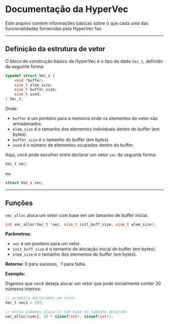 # Documentação da HyperVec

Este arquivo contém informações básicas sobre o que cada uma das funcionalidades fornecidas pela HyperVec faz.

---

## Definição da estrutura de vetor

O bloco de construção básico da HyperVec é o tipo de dado ```Vec_t```, definido da seguinte forma:

``` C
typedef struct Vec_s {
    void *buffer;
    size_t elem_size;
    size_t buffer_size;
    size_t used;
} Vec_t;
```

Onde:
- ``buffer`` é um ponteiro para a memória onde os elementos do vetor são armazenados.
- ``elem_size`` é o tamanho dos elementos individuais dentro do buffer (em bytes).
- ``buffer_size`` é o tamanho do buffer (em bytes).
- ``used`` é o número de elementos ocupados dentro do buffer.

Aqui, você pode escolher entre declarar um vetor ```vec``` da seguinte forma:

``` C
Vec_t vec;
```

ou

``` C
struct Vec_s vec;
```

---

## Funções

``vec_alloc`` aloca um vetor com base em um tamanho de buffer inicial.
``` C
int vec_alloc(Vec_t *vec, size_t init_buff_size, size_t elem_size);
```
**Parâmetros**:
- ``vec`` é um ponteiro para um vetor.
- ``init_buff_size`` é o tamanho de alocação inicial do buffer (em bytes).
- ``elem_size`` é o tamanho dos elementos do buffer (em bytes).

**Retorno**:
0 para sucesso, -1 para falha.

**Exemplo:**

Digamos que você deseja alocar um vetor que pode inicialmente conter 20 números inteiros:
```C
// primeiro declaramos um vetor
Vec_t vec1 = {0};

// então podemos alocá-lo com base no tamanho desejado
vec_alloc(&vec1, 20 * sizeof(int), sizeof(int));
```
